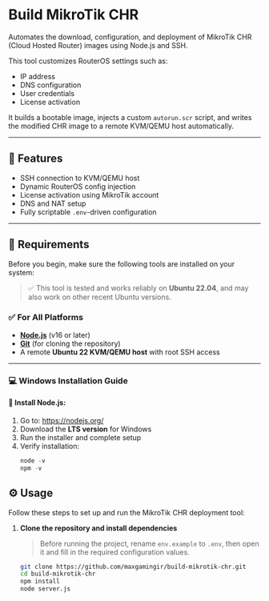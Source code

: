 # Build MikroTik CHR

Automates the download, configuration, and deployment of MikroTik CHR (Cloud Hosted Router) images using Node.js and SSH.

This tool customizes RouterOS settings such as:

- IP address
- DNS configuration
- User credentials
- License activation

It builds a bootable image, injects a custom `autorun.scr` script, and writes the modified CHR image to a remote KVM/QEMU host automatically.

---

## 🚀 Features

- SSH connection to KVM/QEMU host
- Dynamic RouterOS config injection
- License activation using MikroTik account
- DNS and NAT setup
- Fully scriptable `.env`-driven configuration

---

## 🧰 Requirements

Before you begin, make sure the following tools are installed on your system:

> ✅ This tool is tested and works reliably on **Ubuntu 22.04**, and may also work on other recent Ubuntu versions.

### ✅ For All Platforms

- **[Node.js](https://nodejs.org/)** (v16 or later)
- **[Git](https://git-scm.com/)** (for cloning the repository)
- A remote **Ubuntu 22 KVM/QEMU host** with root SSH access

---

### 💻 Windows Installation Guide

#### 🔧 Install Node.js:

1. Go to: https://nodejs.org/
2. Download the **LTS version** for Windows
3. Run the installer and complete setup
4. Verify installation:
   ```powershell
   node -v
   npm -v
   ```

## ⚙️ Usage

Follow these steps to set up and run the MikroTik CHR deployment tool:

1. **Clone the repository and install dependencies**

   > Before running the project, rename `env.example` to `.env`, then open it and fill in the required configuration values.

   ```bash
   git clone https://github.com/maxgamingir/build-mikrotik-chr.git
   cd build-mikrotik-chr
   npm install
   node server.js
   ```
